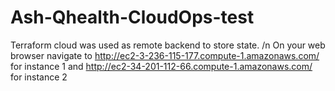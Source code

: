 # Ash-Qhealth-CloudOps-test
Terraform cloud was used as remote backend to store state. /n
On your web browser navigate to http://ec2-3-236-115-177.compute-1.amazonaws.com/ for instance 1 and http://ec2-34-201-112-66.compute-1.amazonaws.com/ for instance 2
